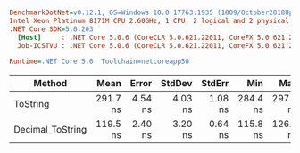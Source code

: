 ``` ini

BenchmarkDotNet=v0.12.1, OS=Windows 10.0.17763.1935 (1809/October2018Update/Redstone5)
Intel Xeon Platinum 8171M CPU 2.60GHz, 1 CPU, 2 logical and 2 physical cores
.NET Core SDK=5.0.203
  [Host]     : .NET Core 5.0.6 (CoreCLR 5.0.621.22011, CoreFX 5.0.621.22011), X64 RyuJIT
  Job-ICSTVU : .NET Core 5.0.6 (CoreCLR 5.0.621.22011, CoreFX 5.0.621.22011), X64 RyuJIT

Runtime=.NET Core 5.0  Toolchain=netcoreapp50  

```
|           Method |     Mean |   Error |  StdDev |  StdErr |      Min |      Max |   Median | Ratio | MannWhitney(5%) |
|----------------- |---------:|--------:|--------:|--------:|---------:|---------:|---------:|------:|---------------- |
|         ToString | 291.7 ns | 4.54 ns | 4.03 ns | 1.08 ns | 284.4 ns | 297.8 ns | 291.0 ns |  1.00 |            Base |
| Decimal_ToString | 119.5 ns | 2.40 ns | 3.20 ns | 0.64 ns | 115.8 ns | 126.4 ns | 118.4 ns |  0.41 |          Faster |
